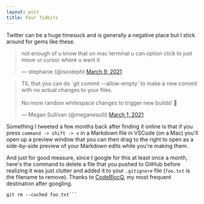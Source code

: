 ```yaml
---
layout: post
title: Four Tidbits
---
```


Twitter can be a huge timesuck and is generally a negative place but I stick around for gems like these.

<blockquote class="twitter-tweet"><p lang="en" dir="ltr">not enough of u know that on mac terminal u can option click to just move ur cursor where u want it</p>&mdash; stephanie (@isosteph) <a href="https://twitter.com/isosteph/status/1369081232336723968?ref_src=twsrc%5Etfw">March 9, 2021</a></blockquote> <script async src="https://platform.twitter.com/widgets.js" charset="utf-8"></script>

<blockquote class="twitter-tweet"><p lang="en" dir="ltr">TIL that you can do `git commit --allow-empty` to make a new commit with no actual changes to your files.<br><br>No more random whitespace changes to trigger new builds! 🥳</p>&mdash; Megan Sullivan (@meganesulli) <a href="https://twitter.com/meganesulli/status/1366466258393161729?ref_src=twsrc%5Etfw">March 1, 2021</a></blockquote> <script async src="https://platform.twitter.com/widgets.js" charset="utf-8"></script>

Something I tweeted a few months back after finding it online is that if you press `command -> shift -> v` in a Markdown file in VSCode (on a Mac) you'll open up a preview window that you can then drag to the right to open as a side-by-side preview of your Markdown edits while you're making them.

And just for good measure, since I google for this at least once a month, here's the command to delete a file that you pushed to GitHub before realizing it was just clutter and added it to your `.gitignore` file (`foo.txt` is the filename to remove). Thanks to [CodeBlocQ](https://www.codeblocq.com/2016/01/Untrack-files-already-added-to-git-repository-based-on-gitignore/), my most frequent destination after googling.

````
git rm --cached foo.txt```
````
